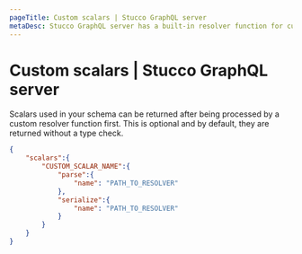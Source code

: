 ```yaml
---
pageTitle: Custom scalars | Stucco GraphQL server
metaDesc: Stucco GraphQL server has a built-in resolver function for custom scalars. By default, it will process scalars used in your schema to ensure type safety.
---
```


# Custom scalars | Stucco GraphQL server

Scalars used in your schema can be returned after being processed by a custom resolver function first. This is optional and by default, they are returned without a type check.

```json
{
    "scalars":{
        "CUSTOM_SCALAR_NAME":{
            "parse":{
                "name": "PATH_TO_RESOLVER"
            },
            "serialize":{
                "name": "PATH_TO_RESOLVER"
            }
        }
    }
}
```
